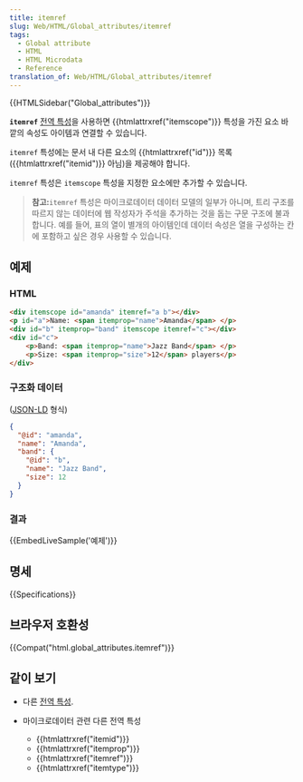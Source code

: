 ```yaml
---
title: itemref
slug: Web/HTML/Global_attributes/itemref
tags:
  - Global attribute
  - HTML
  - HTML Microdata
  - Reference
translation_of: Web/HTML/Global_attributes/itemref
---
```


{{HTMLSidebar("Global_attributes")}}

**`itemref`** [전역 특성](/ko/docs/Web/HTML/Global_attributes)을 사용하면 {{htmlattrxref("itemscope")}} 특성을 가진 요소 바깥의 속성도 아이템과 연결할 수 있습니다.

`itemref` 특성에는 문서 내 다른 요소의 {{htmlattrxref("id")}} 목록({{htmlattrxref("itemid")}} 아님)을 제공해야 합니다.

`itemref` 특성은 `itemscope` 특성을 지정한 요소에만 추가할 수 있습니다.

> **참고:**`itemref` 특성은 마이크로데이터 데이터 모델의 일부가 아니며, 트리 구조를 따르지 않는 데이터에 웹 작성자가 주석을 추가하는 것을 돕는 구문 구조에 불과합니다. 예를 들어, 표의 열이 별개의 아이템인데 데이터 속성은 열을 구성하는 칸에 포함하고 싶은 경우 사용할 수 있습니다.

## 예제

### HTML

```html
<div itemscope id="amanda" itemref="a b"></div>
<p id="a">Name: <span itemprop="name">Amanda</span> </p>
<div id="b" itemprop="band" itemscope itemref="c"></div>
<div id="c">
    <p>Band: <span itemprop="name">Jazz Band</span> </p>
    <p>Size: <span itemprop="size">12</span> players</p>
</div>
```

### 구조화 데이터

([JSON-LD](https://json-ld.org/) 형식)

```json
{
  "@id": "amanda",
  "name": "Amanda",
  "band": {
    "@id": "b",
    "name": "Jazz Band",
    "size": 12
  }
}
```

### 결과

{{EmbedLiveSample('예제')}}

## 명세

{{Specifications}}

## 브라우저 호환성

{{Compat("html.global_attributes.itemref")}}

## 같이 보기

- 다른 [전역 특성](/ko/docs/Web/HTML/Global_attributes).
- 마이크로데이터 관련 다른 전역 특성

  - {{htmlattrxref("itemid")}}
  - {{htmlattrxref("itemprop")}}
  - {{htmlattrxref("itemref")}}
  - {{htmlattrxref("itemtype")}}
